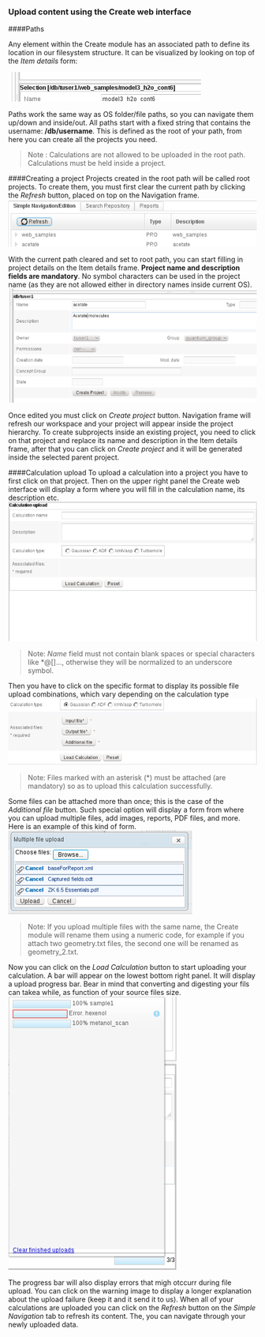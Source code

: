 ### Upload content using the Create web interface
####Paths

Any element within the Create module has an associated path to define its location in our filesystem structure. It can be visualized by looking on top of the *Item details* form: 

![Element current path](/images/CreateDetailsPath.png)

Paths work the same way as OS folder/file paths, so you can navigate them up/down and inside/out.
All paths start with a fixed string that contains the username: **/db/username**. This is defined as the root of your path, from here you can create all the projects you need.

> Note :  Calculations are not allowed to be uploaded in the root path. Calculations must be held inside a project.

####Creating a project
Projects created in the root path will be called root projects. To create them, you must first clear the current path by clicking the *Refresh* button, placed on top on the Navigation frame. 
![Refresh and reset path button](/images/CreateNavigationTreeRefresh.png)

With the current path cleared and set to root path, you can start filling in project details on the Item details frame.
**Project name and description fields are mandatory**. No symbol characters can be used in the project name (as they are not allowed either in directory names inside current OS). ![Create project form, note root path on top](/images/CreateItemDetailsCreateProject.png) 

Once edited you must click on *Create project* button. Navigation frame will refresh our workspace and your project will appear inside the project hierarchy.
To create subprojects inside an existing project, you need to click on that project and replace its name and description in the Item details frame, after that you can click on *Create project* and it will be generated inside the selected parent project.

####Calculation upload
To upload a calculation into a project you have to first click on that project. Then on the upper right panel the Create web interface will display a form where you will fill in the calculation name, its description etc.
![Calculation upload form](/images/WebUploadForm.png)
> Note: *Name* field must not contain blank spaces or special characters like \*@\[\]..., otherwise they will be normalized to an underscore symbol.

Then you have to click on the specific format to display its possible file upload combinations, which vary depending on the  calculation type
![Calculation type selection](/images/WebUploadForm2.png)

> Note: Files marked with an asterisk (\*) must be attached (are mandatory) so as to upload this calculation successfully.

Some files can be attached more than once; this is the case of the *Additional file* button. Such special option will display a form from where you can upload multiple files, add images, reports, PDF files, and more. Here is an example of this kind of form.
![Multiple file upload form](/images/WebUploadForm3.png)

> Note: If you upload multiple files with the same name, the Create module will rename them using a numeric code, for example if you attach two geometry.txt files, the second one will be renamed as geometry_2.txt.

Now you can click on the *Load Calculation* button to start uploading your calculation. A bar will appear on the lowest bottom right panel. It will display a upload progress bar. Bear in mind that converting and digesting your fils can takea while, as function of your source files size.
![Upload queue status](/images/WebUploadForm4.png "wikilink")

The progress bar will also display errors that migh otccurr during file upload. You can click on the warning image to display a longer explanation about the upload failure (keep it and it send it to us).
When all of your calculations are uploaded you can click on the *Refresh* button on the *Simple Navigation* tab to refresh its content. The, you can navigate through your newly uploaded data. <span id="shellupload"></span>
